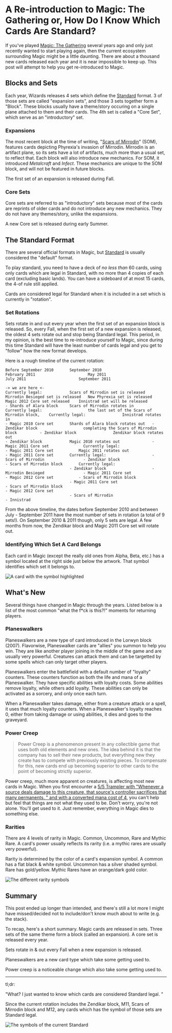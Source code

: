 A Re-introduction to Magic: The Gathering or, How Do I Know Which Cards Are Standard?
=====================================================================================

If you've played [Magic: The Gathering][mtg] several years ago and only just recently wanted to start playing again, then the current ecosystem surrounding Magic might be a little daunting. There are about a thousand new cards released each year and it is near impossible to keep up. This post will attempt to help you get re-introduced to Magic. 

[mtg]: http://www.wizards.com/Magic/Summoner/

Blocks and Sets
---------------
Each year, Wizards releases 4 sets which define the [Standard][standard] format. 3 of those sets are called "expansion sets", and those 3 sets together form a "Block". 
These blocks usually have a theme/story occuring on a single plane attached to them and their cards. The 4th set is called a "Core Set", which serve as an "introductory" set.

### Expansions ###
The most recent block at the time of writing, "[Scars of Mirrodin][som]" (SOM), features cards depicting Phyrexia's invasion of Mirrodin. Mirrodin is an artifact plane, so its sets have a lot of artifacts, much more than a usual set, to reflect that.
Each block will also introduce new mechanics. For SOM, it introduced *Metalcraft* and *Infect*. These mechanics are unique to the SOM block, and will not be featured in future blocks.

The first set of an expansion is released during Fall.

### Core Sets ###
Core sets are referred to as "introductory" sets because most of the cards are reprints of older cards and do not introduce any new mechanics. 
They do not have any themes/story, unlike the expansions. 

A new Core set is released during early Summer.

[standard]: http://www.wizards.com/Magic/Magazine/Article.aspx?x=judge/resources/sfrstandard
[som]: http://wiki.mtgsalvation.com/article/Scars_of_Mirrodin

The Standard Format
-------------------
There are several official formats in Magic, but [Standard][standard] is usually considered the "default" format. 

To play standard, you need to have a deck of *no less than* 60 cards, using only cards which are legal in Standard, with no more than 4 copies of each card (excluding basic lands). You can have a sideboard of at most 15 cards, the 4-of rule still applied. 

Cards are considered legal for Standard when it is included in a set which is currently in "rotation". 

### Set Rotations ###
Sets rotate in and out every year when the first set of an expansion block is released. So, every Fall, when the first set of a new expansion is released, the oldest 4 sets rotate out and stop being Standard legal. This period, in my opinion, is the best time to re-introduce yourself to Magic, since during this time Standard will have the least number of cards legal and you get to "follow" how the new format develops. 

Here is a rough timeline of the current rotation:

    Before September 2010		September 2010						February 2011						May 2011										July 2011						September 2011
    																																					-> we are here <-
    Currently legal:			Scars of Mirrodin set is released	Mirrodin Besieged set is released	New Phyrexia set is released					Magic 2012 Core set released	Innistrad set will be released
    - Shards of Alara block		Scars of Mirrodin rotates in		Currently legal:					the last set of the Scars of Mirrodin block,	Currently legal:				Innistrad rotates in
    - Magic 2010 Core set		Shards of Alara block rotates out	- Zendikar block					completing the Scars of Mirrodin block			- Zendikar block				Zendikar block rotates out
    - Zendikar block			Magic 2010 rotates out				- Magic 2011 Core set				Currently legal:								- Magic 2011 Core set			Magic 2011 rotates out
    - Magic 2011 Core set		Currently legal:					- Scars of Mirrodin					- Zendikar block								- Scars of Mirrodin block		Currently legal:
    							- Zendikar block					- Mirrodin Besieged					- Magic 2011 Core set							- Magic 2012 Core set			- Scars of Mirrodin block
    							- Magic 2011 Core set													- Scars of Mirrodin block														- Magic 2012 Core set
    							- Scars of Mirrodin																																		- Innistrad
    
From the above timeline, the dates before September 2010 and between July - September 2011 have the most number of sets in rotation (a total of 9 sets!). 
On September 2010 & 2011 though, only 5 sets are legal. A few months from now, the Zendikar block and Magic 2011 Core set will rotate out. 

### Identifying Which Set A Card Belongs ###
Each card in Magic (except the really old ones from Alpha, Beta, etc.) has a symbol located at the right side just below the artwork. That symbol identifies which set it belongs to. 

![A card with the symbol highlighted][symbol]

[symbol]: http://doqdoq.com/GChKk.png

What's New
----------
Several things have changed in Magic through the years. Listed below is a list of the most common "what the f\*ck is this?!" moments for returning players.

### Planeswalkers ###
Planeswalkers are a new type of card introduced in the Lorwyn block (2007). Flavorwise, Planeswalker cards are "allies" you summon to help you win. 
They are like another player joining in the middle of the game and are usually very powerful. Creatures can attack them and can be targetted by some spells which can only target other players. 

Planeswalkers enter the battlefield with a default number of "loyalty" counters. These counters function as both the life and mana of a Planeswalker. 
They have specific abilities with loyalty costs. Some abilities remove loyalty, while others add loyalty. These abilities can only be activated as a sorcery, and only once each turn. 

When a Planeswalker takes damage, either from a creature attack or a spell, it uses that much loyalty counters.
When a Planeswalker's loyalty reaches 0, either from taking damage or using abilities, it dies and goes to the graveyard. 

### Power Creep ###

> Power Creep is a phenomenon present in any collectible game that uses both old elements and new ones. 
> The idea behind it is that the company has to sell their new products, but everything new they create 
> has to compete with previously existing pieces. To compensate for this, new cards end up becoming superior 
> to other cards to the point of becoming strictly superior.

Power creep, much more apparent on creatures, is affecting most new cards in Magic. 
When you first encounter a [5/5 Trampler with "Whenever a source deals damage to this creature, that source's controller sacrifices that many permanents. " and with a converted mana cost of 4][obliterator], you can't help but feel that things are not what they used to be.
Don't worry, you're not alone. You'll get used to it. Just remember, everything in Magic dies to something else. 

[obliterator]: http://gatherer.wizards.com/Pages/Card/Details.aspx?multiverseid=214386

### Rarities ###

There are 4 levels of rarity in Magic. Common, Uncommon, Rare and Mythic Rare. A card's power usually reflects its rarity (i.e. a mythic rares are usually very powerful). 

Rarity is determined by the color of a card's expansion symbol. A common has a flat black & white symbol. Uncommon has a silver shaded symbol. Rare has gold/yellow. Mythic Rares have an orange/dark gold color.

![The different rarity symbols][rarities]

[rarities]: http://doqdoq.com/OoPS0.png

Summary
-------
This post ended up longer than intended, and there's still a lot more I might have missed/decided not to include/don't know much about to write (e.g. the stack).

To recap, here's a short summary. Magic cards are released in sets. Three sets of the same theme form a block (called an expansion). A core set is released every year.

Sets rotate in & out every Fall when a new expansion is released. 

Planeswalkers are a new card type which take some getting used to. 

Power creep is a noticeable change which also take some getting used to.

* * * *

tl;dr:

"What? I just wanted to know which cards are considered Standard legal. "

Since the current rotation includes the Zendikar block, M11, Scars of Mirrodin block and M12, any cards which has the symbol of those sets are Standard legal. 

![The symbols of the current Standard][standardsymbols]

[standardsymbols]: http://doqdoq.com/OoPS0.png

